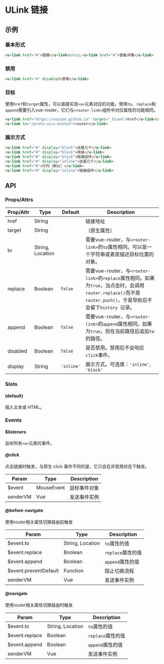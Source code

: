 # ULink 链接

## 示例
### 基本形式

``` html
<u-link href="#">链接</u-link>&nbsp;<u-link href="#">查看详情</u-link>
```

### 禁用

``` html
<u-link href="#" disabled>禁用</u-link>
```

### 目标

使用`href`和`target`属性，可以直接实现`<a>`元素对应的功能。使用`to`、`replace`和`append`需要引入vue-router，它们与`<router-link>`组件中对应属性的功能相同。

``` html
<u-link href="https://vusion.github.io" target="_blank">href</u-link>&nbsp;
<u-link to="/proto-ui/u-button">router</u-link>
```

### 展示方式

``` html
<u-link href="#" display="block">这是几个</u-link>
<u-link href="#" display="block">块级</u-link>
<u-link href="#" display="block">链接组件</u-link>
<u-link href="#" display="inline">这是几个</u-link>
<u-link href="#">行内（默认）</u-link>
<u-link href="#" display="inline">链接组件</u-link>
```

## API
### Props/Attrs

| Prop/Attr | Type | Default | Description |
| --------- | ---- | ------- | ----------- |
| href | String |  | 链接地址 |
| target | String |  | （原生属性） |
| to | String, Location |  | 需要vue-router，与`<router-link>`的`to`属性相同。可以是一个字符串或者是描述目标位置的对象。 |
| replace | Boolean | `false` | 需要vue-router，与`<router-link>`的`replace`属性相同。如果为`true`，当点击时，会调用`router.replace()`而不是`router.push()`，于是导航后不会留下`history `记录。 |
| append | Boolean | `false` | 需要vue-router，与`<router-link>`的`append`属性相同。如果为`true`，则在当前路径后追加`to`的路径。 |
| disabled | Boolean | `false` | 是否禁用。禁用后不会响应`click`事件。 |
| display | String | `'inline'` | 展示方式。可选值：`'inline'`, `'block'` |

### Slots

#### (default)

插入文本或 HTML。

### Events

#### $listeners

监听所有`<a>`元素的事件。

#### @click

点击链接时触发，与原生 click 事件不同的是，它只会在非禁用状态下触发。

| Param | Type | Description |
| ----- | ---- | ----------- |
| $event | MouseEvent | 鼠标事件对象 |
| senderVM | Vue | 发送事件实例 |

#### @before-navigate

使用router相关属性切换路由前触发

| Param | Type | Description |
| ----- | ---- | ----------- |
| $event.to | String, Location | `to`属性的值 |
| $event.replace | Boolean | `replace`属性的值 |
| $event.append | Boolean | `append`属性的值 |
| $event.preventDefault | Function | 阻止切换流程 |
| senderVM | Vue | 发送事件实例 |

#### @navigate

使用router相关属性切换路由时触发

| Param | Type | Description |
| ----- | ---- | ----------- |
| $event.to | String, Location | `to`属性的值 |
| $event.replace | Boolean | `replace`属性的值 |
| $event.append | Boolean | `append`属性的值 |
| senderVM | Vue | 发送事件实例 |
